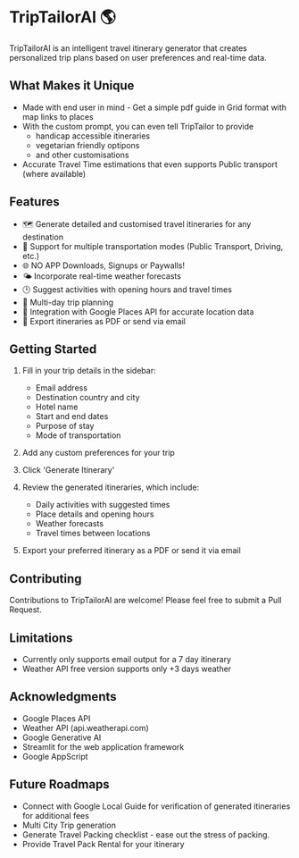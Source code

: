 # TripTailorAI 🌎

TripTailorAI is an intelligent travel itinerary generator that creates personalized trip plans based on user preferences and real-time data.

## What Makes it Unique
- Made with end user in mind - Get a simple pdf guide in Grid format with map links to places
- With the custom prompt, you can even tell TripTailor to provide
   - handicap accessible itineraries
   - vegetarian friendly optipons
   - and other customisations
- Accurate Travel Time estimations that even supports Public transport (where available) 

## Features
- 🗺️ Generate detailed and customised travel itineraries for any destination
- 🚗 Support for multiple transportation modes (Public Transport, Driving, etc.)
- 🌐 NO APP Downloads, Signups or Paywalls!
- 🌤️ Incorporate real-time weather forecasts
- 🕒 Suggest activities with opening hours and travel times
- 📅 Multi-day trip planning
- 🔎 Integration with Google Places API for accurate location data
- 📧 Export itineraries as PDF or send via email

## Getting Started
1. Fill in your trip details in the sidebar:
   - Email address
   - Destination country and city
   - Hotel name
   - Start and end dates
   - Purpose of stay
   - Mode of transportation

2. Add any custom preferences for your trip

3. Click 'Generate Itinerary'

4. Review the generated itineraries, which include:
   - Daily activities with suggested times
   - Place details and opening hours
   - Weather forecasts
   - Travel times between locations

5. Export your preferred itinerary as a PDF or send it via email

## Contributing
Contributions to TripTailorAI are welcome! Please feel free to submit a Pull Request.

## Limitations
- Currently only supports email output for a 7 day itinerary
- Weather API free version supports only +3 days weather

## Acknowledgments
- Google Places API
- Weather API (api.weatherapi.com)
- Google Generative AI
- Streamlit for the web application framework
- Google AppScript

## Future Roadmaps
- Connect with Google Local Guide for verification of generated itineraries for additional fees
- Multi City Trip generation
- Generate Travel Packing checklist - ease out the stress of packing.
- Provide Travel Pack Rental for your itinerary
